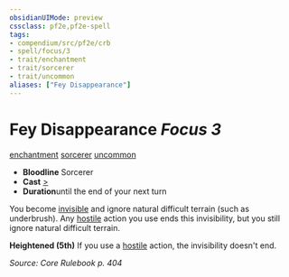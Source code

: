 ```yaml
---
obsidianUIMode: preview
cssclass: pf2e,pf2e-spell
tags:
- compendium/src/pf2e/crb
- spell/focus/3
- trait/enchantment
- trait/sorcerer
- trait/uncommon
aliases: ["Fey Disappearance"]
---
```

# Fey Disappearance *Focus 3*   
[enchantment](../../rules/traits/enchantment.md)  [sorcerer](../../rules/traits/sorcerer.md)  [uncommon](../../rules/traits/uncommon.md)  

- **Bloodline** Sorcerer
- **Cast** [>](../../rules/core-rulebook/chapter-9-playing-the-game.md#Actions "Single Action") 
- **Duration**until the end of your next turn

You become [invisible](../../rules/conditions.md#Invisible) and ignore natural difficult terrain (such as underbrush). Any [hostile](../../rules/conditions.md#Hostile) action you use ends this invisibility, but you still ignore natural difficult terrain.

**Heightened (5th)** If you use a [hostile](../../rules/conditions.md#Hostile) action, the invisibility doesn't end.

*Source: Core Rulebook p. 404*